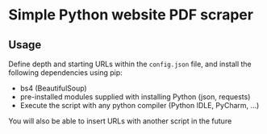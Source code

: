 # Simple Python website PDF scraper

## Usage
Define depth and starting URLs within the ```config.json``` file, and install the following dependencies using pip:
 - bs4 (BeautifulSoup)
 - pre-installed modules supplied with installing Python (json, requests)
 - Execute the script with any python compiler (Python IDLE, PyCharm, ...)

You will also be able to insert URLs with another script in the future
